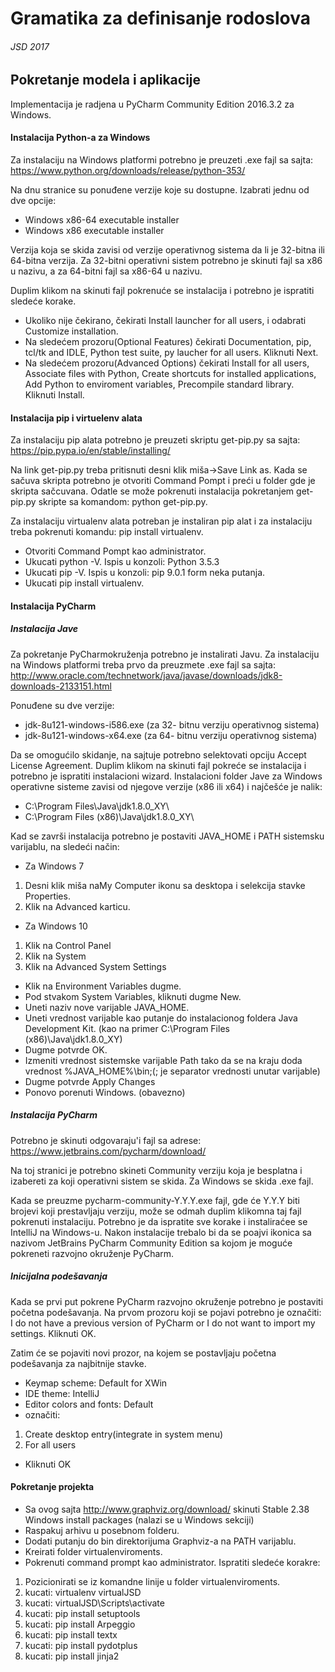 # Gramatika za definisanje rodoslova
###### JSD 2017

## Pokretanje modela i aplikacije
Implementacija je radjena u PyCharm Community Edition 2016.3.2 za Windows.

#### Instalacija Python-a za Windows
Za instalaciju na Windows platformi potrebno je preuzeti .exe fajl sa sajta: 
https://www.python.org/downloads/release/python-353/

Na dnu stranice su ponuđene verzije koje su dostupne. Izabrati jednu od dve opcije:
- Windows x86-64 executable installer
- Windows x86 executable installer

Verzija koja se skida zavisi od verzije operativnog sistema da li je 32-bitna ili 64-bitna verzija. Za 32-bitni operativni sistem potrebno je skinuti fajl sa x86 u nazivu, a za 64-bitni fajl sa x86-64 u nazivu.

Duplim klikom na skinuti fajl pokrenuće se instalacija i potrebno je ispratiti sledeće korake.
- Ukoliko nije čekirano, čekirati Install launcher for all users, i odabrati Customize installation.
- Na sledećem prozoru(Optional Features) čekirati Documentation, pip, tcl/tk and IDLE, Python test suite, py laucher for all users. Kliknuti Next.
- Na sledećem prozoru(Advanced Options) čekirati Install for all users, Associate files with Python, Create shortcuts for installed applications, Add Python to enviroment variables, Precompile standard library. Kliknuti Install.

#### Instalacija pip i virtuelenv alata
Za instalaciju pip alata potrebno je preuzeti skriptu get-pip.py sa sajta:
https://pip.pypa.io/en/stable/installing/

Na link get-pip.py treba pritisnuti desni klik miša->Save Link as. Kada se sačuva skripta potrebno je otvoriti Command Pompt i preći u folder gde je skripta sačcuvana. Odatle se može pokrenuti instalacija pokretanjem get-pip.py skripte sa komandom: python get-pip.py.

Za instalaciju virtualenv alata potreban je instaliran pip alat i za instalaciju treba pokrenuti komandu: pip install virtualenv.
- Otvoriti Command Pompt kao administrator.
- Ukucati python -V. Ispis u konzoli: Python 3.5.3
- Ukucati pip -V. Ispis u konzoli: pip 9.0.1 form neka putanja.
- Ukucati pip install virtualenv.

#### Instalacija PyCharm

##### Instalacija Jave

Za pokretanje PyCharmokruženja potrebno je instalirati Javu. Za instalaciju na Windows platformi treba prvo da preuzmete .exe fajl sa sajta:
http://www.oracle.com/technetwork/java/javase/downloads/jdk8-downloads-2133151.html

Ponuđene su dve verzije:
- jdk-8u121-windows-i586.exe (za 32- bitnu verziju operativnog sistema)
- jdk-8u121-windows-x64.exe (za 64- bitnu verziju operativnog sistema)

Da se omogućilo skidanje, na sajtuje potrebno selektovati opciju Accept License Agreement. Duplim klikom na skinuti fajl pokreće se instalacija i potrebno je ispratiti instalacioni wizard. Instalacioni folder Jave za Windows operativne sisteme zavisi od njegove verzije (x86 ili x64) i najčešće je nalik:
- C:\Program Files\Java\jdk1.8.0_XY\
- C:\Program Files (x86)\Java\jdk1.8.0_XY\

Kad se završi instalacija potrebno je postaviti JAVA_HOME i PATH sistemsku varijablu, na sledeći način:
- Za Windows 7
1. Desni klik miša naMy Computer ikonu sa desktopa i selekcija stavke Properties.
2. Klik na Advanced karticu.

- Za Windows 10
1. Klik na Control Panel
2. Klik na System
3. Klik na Advanced System Settings

- Klik na Environment Variables dugme.
- Pod stvakom System Variables, kliknuti dugme New.
- Uneti naziv nove varijable JAVA_HOME.
- Uneti vrednost varijable kao putanje do instalacionog foldera Java Development Kit. (kao na primer C:\Program Files (x86)\Java\jdk1.8.0_XY\)
- Dugme potvrde OK.
- Izmeniti vrednost sistemske varijable Path tako da se na kraju doda vrednost %JAVA_HOME%\bin;(; je separator vrednosti unutar varijable)
- Dugme potvrde Apply Changes
- Ponovo porenuti Windows. (obavezno)

##### Instalacija PyCharm

Potrebno je skinuti odgovaraju'i fajl sa adrese:
https://www.jetbrains.com/pycharm/download/

Na toj stranici je potrebno skineti Community verziju koja je besplatna i izabereti za koji operativni sistem se skida. Za Windows se skida .exe fajl.

Kada se preuzme pycharm-community-Y.Y.Y.exe fajl, gde će Y.Y.Y biti brojevi koji prestavljaju verziju, može se odmah duplim klikomna taj fajl pokrenuti instalaciju. Potrebno je da ispratite sve korake i instaliraćee se IntelliJ na Windows-u. Nakon instalacije trebalo bi da se poajvi ikonica sa nazivom JetBrains PyCharm Community Edition sa kojom je moguće pokreneti razvojno okruženje PyCharm.

##### Inicijalna podešavanja

Kada se prvi put pokrene PyCharm razvojno okruženje potrebno je postaviti početna podešavanja. Na prvom prozoru koji se pojavi potrebno je označiti: I do not have a previous version of PyCharm or I do not want to import my settings. Kliknuti OK.

Zatim će se pojaviti novi prozor, na kojem se postavljaju početna podešavanja za najbitnije stavke.
- Keymap scheme: Default for XWin
- IDE theme: IntelliJ
- Editor colors and fonts: Default
- označiti:
1. Create desktop entry(integrate in system menu)
2. For all users
- Kliknuti OK

#### Pokretanje projekta

- Sa ovog sajta http://www.graphviz.org/download/ skinuti Stable 2.38 Windows install packages (nalazi se u Windows sekciji)
- Raspakuj arhivu u posebnom folderu.
- Dodati putanju do bin direktorijuma Graphviz-a na PATH varijablu.
- Kreirati folder virtualenviroments.
- Pokrenuti command prompt kao administrator. Ispratiti sledeće korakre:
1. Pozicionirati se iz komandne linije u folder virtualenviroments.
2. kucati: virtualenv virtualJSD
3. kucati: virtualJSD\Scripts\activate
4. kucati: pip install setuptools
5. kucati: pip install Arpeggio
6. kucati: pip install textx
7. kucati: pip install pydotplus
8. kucati: pip install jinja2
